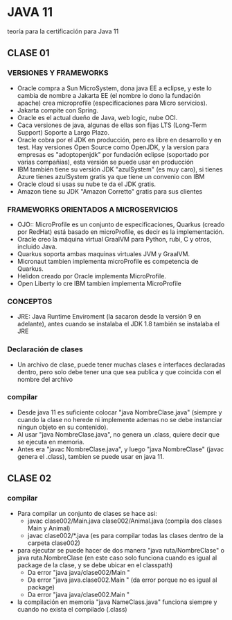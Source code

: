 # JAVA 11
teoría para la certificación para Java 11

## CLASE 01 

### VERSIONES Y FRAMEWORKS
- Oracle compra a Sun MicroSystem, dona java EE a eclipse, y este lo cambia de nombre a Jakarta EE (el nombre lo dono la fundación apache)
crea microprofile (especificaciones para Micro servicios).
- Jakarta compite con Spring.
- Oracle es el actual dueño de Java, web logic, nube OCI. 
- Caca versiones de java, algunas de ellas son fijas LTS (Long-Term Support) Soporte a Largo Plazo.
- Oracle cobra por el JDK en producción, pero es libre en desarrollo y en test. Hay versiones Open Source como OpenJDK, y la version para empresas es "adoptopenjdk" por fundación eclipse (soportado por varias compañias), esta versión se puede usar en producción
- IBM también tiene su versión JDK "azulSystem" (es muy caro), si tienes Azure tienes azulSystem gratis ya que tiene un convenio con IBM
- Oracle cloud si usas su nube te da el JDK gratis.
- Amazon tiene su JDK "Amazon Corretto" gratis para sus clientes

### FRAMEWORKS ORIENTADOS A MICROSERVICIOS
- OJO:: MicroProfile es un conjunto de especificaciones, Quarkus (creado por RedHat) está basado en microProfile, es decir es la implementación.
- Oracle creo la máquina virtual GraalVM para Python, rubi, C y otros, incluido Java.
- Quarkus soporta ambas maquinas virtuales JVM y GraalVM.
- Micronaut tambien implementa microProfile es competencia de Quarkus.
- Helidon creado por Oracle implementa MicroProfile.
- Open Liberty lo cre IBM tambien implementa MicroProfile

### CONCEPTOS
- JRE: Java Runtime Enviroment (la sacaron desde la versión 9 en adelante), antes cuando se instalaba el JDK 1.8 también se instalaba el JRE

### Declaración de clases
- Un archivo de clase, puede tener muchas clases e interfaces declaradas dentro, pero solo debe tener una que sea publica y que coincida con el nombre del archivo  

### compilar
- Desde java 11 es suficiente colocar "java NombreClase.java" (siempre y cuando la clase no herede ni implemente ademas no se debe instanciar ningun objeto en su contenido).
- Al usar "java NombreClase.java", no genera un .class, quiere decir que se ejecuta en memoria.
- Antes era "javac NombreClase.java", y luego "java NombreClase" (javac genera el .class), tambien se puede usar en java 11.

## CLASE 02 

### compilar
- Para compilar un conjunto de clases se hace asi:
  - javac clase002/Main.java clase002/Animal.java (compila dos clases Main y Animal)
  - javac clase002/*.java (es para compilar todas las clases dentro de la carpeta clase002)
- para ejecutar se puede hacer de dos manera "java ruta/NombreClase" o java ruta.NombreClase (en este caso solo funciona cuando es igual al package de la clase, y se debe ubicar en el classpath)
  - Da error "java java/clase002/Main "
  - Da error "java java.clase002.Main " (da error porque no es igual al package)
  - Da error "java java/clase002.Main "
- la compilación en memoria "java NameClass.java" funciona siempre y cuando no exista el compilado (.class)